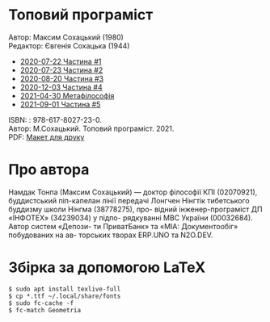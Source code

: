 # Топовий програміст

Автор: Максим Сохацький (1980)<br>
Редактор: Євгенія Сохацька (1944)

* <a href="https://tonpa.guru/stream/2020/2020-07-22%20%D0%A2%D0%BE%D0%BF%D0%BE%D0%B2%D1%8B%D0%B9%20%D0%BF%D1%80%D0%BE%D0%B3%D1%80%D0%B0%D0%BC%D0%BC%D0%B8%D1%81%D1%82%201.htm">2020-07-22 Частина #1</a>
* <a href="https://tonpa.guru/stream/2020/2020-07-23%20%D0%A2%D0%BE%D0%BF%D0%BE%D0%B2%D1%8B%D0%B9%20%D0%BF%D1%80%D0%BE%D0%B3%D1%80%D0%B0%D0%BC%D0%BC%D0%B8%D1%81%D1%82%202.htm">2020-07-23 Частина #2</a>
* <a href="https://tonpa.guru/stream/2020/2020-08-20%20%D0%A2%D0%BE%D0%BF%D0%BE%D0%B2%D1%8B%D0%B9%20%D0%BF%D1%80%D0%BE%D0%B3%D1%80%D0%B0%D0%BC%D0%BC%D0%B8%D1%81%D1%82%203.htm">2020-08-20 Частина #3</a>
* <a href="https://tonpa.guru/stream/2020/2020-12-03%20%D0%A2%D0%BE%D0%BF%D0%BE%D0%B2%D1%8B%D0%B9%20%D0%BF%D1%80%D0%BE%D0%B3%D1%80%D0%B0%D0%BC%D0%BC%D0%B8%D1%81%D1%82%204.htm">2020-12-03 Частина #4</a>
* <a href="https://tonpa.guru/stream/2021/2021-04-30%20%D0%9C%D0%B5%D1%82%D0%B0%D1%84%D0%B8%D0%BB%D0%BE%D1%81%D0%BE%D1%84%D0%B8%D1%8F.htm">2021-04-30 Метафілософія</a>
* <a href="https://tonpa.guru/stream/2021/2021-09-01%20%D0%A2%D0%BE%D0%BF%D0%BE%D0%B2%D1%8B%D0%B9%20%D0%BF%D1%80%D0%BE%D0%B3%D1%80%D0%B0%D0%BC%D0%BC%D0%B8%D1%81%D1%82%205.htm">2021-09-01 Частина #5</a>

ISBN: : 978-617-8027-23-0.<br>
Автор: М.Сохацький. Топовий програміст. 2021.<br>
PDF: <a href="https://longchenpa.github.io/top/texts/top.pdf">Макет для друку</a>

# Про автора

Намдак Тонпа (Максим Сохацький) — доктор філософії КПІ
(02070921), буддистський піп-капелан лінії передачі Лонгчен
Нінгтік тибетського буддизму школи Нінгма (38778275), про-
відний інженер-програміст ДП «ІНФОТЕХ» (34239034) у підпо-
рядкуванні МВС України (00032684). Автор систем «Депози-
ти ПриватБанк» та «МІА: Документообіг» побудованих на ав-
торських творах ERP.UNO та N2O.DEV.

# Збірка за допомогою LaTeX

```
$ sudo apt install texlive-full
$ cp *.ttf ~/.local/share/fonts
$ sudo fc-cache -f
$ fc-match Geometria
```

